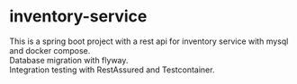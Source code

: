 # inventory-service

This is a spring boot project with a rest api for inventory service with mysql and docker compose.  
Database migration with flyway.  
Integration testing with RestAssured and Testcontainer.
